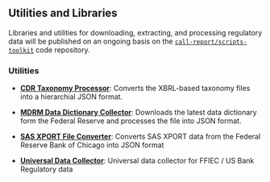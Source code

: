 ## Utilities and Libraries

Libraries and utilities for downloading, extracting, and processing regulatory data will be published on an ongoing basis on the [`call-report/scripts-toolkit`](https://github.com/call-report/scripts-toolkit) code repository.

### Utilities

- [__CDR Taxonomy Processor__](https://github.com/call-report/scripts-toolkit/tree/main/python/cdr_taxonomy_xbrl_to_json): Converts the XBRL-based taxonomy files into a hierarchial JSON format.

- [__MDRM Data Dictionary Collector__](https://github.com/call-report/scripts-toolkit/tree/main/python/mdrm_data_dictionary_collect_process): Downloads the latest data dictionary form the Federal Reserve and processes the file into JSON format.

- [__SAS XPORT File Converter__]("https://github.com/call-report/scripts-toolkit): Converts SAS XPORT data from the Federal Reserve Bank of Chicago into JSON format

- [__Universal Data Collector__](https://github.com/call-report/data-collector): Universal data collector for FFIEC / US Bank Regulatory data
